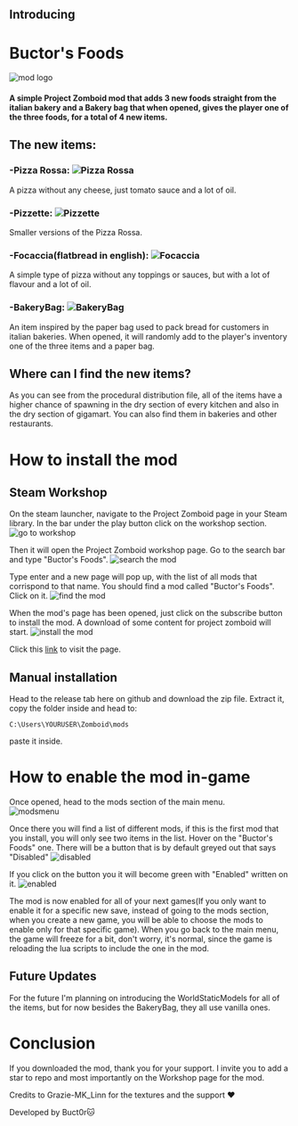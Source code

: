 ## Introducing 

# Buctor's Foods
![mod logo](poster.png)
#### A simple Project Zomboid mod that adds 3 new foods straight from the italian bakery and a Bakery bag that when opened, gives the player one of the three foods, for a total of 4 new items.

## The new items:

### -Pizza Rossa: ![Pizza Rossa](media/textures/item_PizzaRossa.png)
A pizza without any cheese, just tomato sauce and a lot of oil.



### -Pizzette: ![Pizzette](media/textures/item_Pizzette.png)
Smaller versions of the Pizza Rossa.

### -Focaccia(flatbread in english): ![Focaccia](media/textures/item_Focaccia.png)
A simple type of pizza without any toppings or sauces, but with a lot of flavour and a lot of oil.


### -BakeryBag: ![BakeryBag](media/textures/item_BakeryBag.png)
An item inspired by the paper bag used to pack bread for customers in italian bakeries. When opened, it will randomly add to the player's inventory one of the three items and a paper bag.

## Where can I find the new items?
As you can see from the procedural distribution file, all of the items have a higher chance of spawning in the dry section of every kitchen and also in the dry section of gigamart. You can also find them in bakeries and other restaurants.

# How to install the mod
## Steam Workshop
On the steam launcher, navigate to the Project Zomboid page in your Steam library. In the bar under the play button click on the workshop section.
![go to workshop](repoimgs/gotoworkshop.png)

Then it will open the Project Zomboid workshop page. Go to the search bar and type "Buctor's Foods".
![search the mod](repoimgs/search.png)

Type enter and a new page will pop up, with the list of all mods that corrispond to that name. You should find a mod called "Buctor's Foods". Click on it.
![find the mod](repoimgs/find.png)

When the mod's page has been opened, just click on the subscribe button to install the mod. A download of some content for project zomboid will start.
![install the mod](repoimgs/install.png)

Click this [link](https://steamcommunity.com/sharedfiles/filedetails/?id=3461991101) to visit the page.

## Manual installation
Head to the release tab here on github and download the zip file. Extract it, copy the folder inside and head to:
```
C:\Users\YOURUSER\Zomboid\mods
```
paste it inside.

# How to enable the mod in-game
Once opened, head to the mods section of the main menu.\
![modsmenu](repoimgs/modstab.png)

Once there you will find a list of different mods, if this is the first mod that you install, you will only see two items in the list. Hover on the "Buctor's Foods" one. There will be a button that is by default greyed out that says "Disabled"
![disabled](repoimgs/unactivated.png)

If you click on the button you it will become green with "Enabled" written on it.
![enabled](repoimgs/activated.png) 

The mod is now enabled for all of your next games(If you only want to enable it for a specific new save, instead of going to the mods section, when you create a new game, you will be able to choose the mods to enable only for that specific game). When you go back to the main menu, the game will freeze for a bit, don't worry, it's normal, since the game is reloading the lua scripts to include the one in the mod.

## Future Updates
For the future I'm planning on introducing the WorldStaticModels for all of the items, but for now besides the BakeryBag, they all use vanilla ones.

# Conclusion
If you downloaded the mod, thank you for your support. I invite you to add a star to repo and most importantly on the Workshop page for the mod.

Credits to Grazie-MK_Linn for the textures and the support ❤️

Developed by Buct0r🐱
